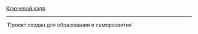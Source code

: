 [Ключевой кадр](https://user-48.github.io/keyframe/)
<hr>
`Проект создан для образования и саморазвития`